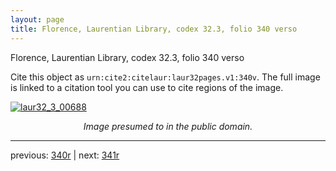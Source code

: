```yaml
---
layout: page
title: Florence, Laurentian Library, codex 32.3, folio 340 verso
---
```


Florence, Laurentian Library, codex 32.3, folio 340 verso

Cite this object as `urn:cite2:citelaur:laur32pages.v1:340v`.  The full image is linked to a citation tool you can use to cite regions of the image.

[![laur32_3_00688](http://www.homermultitext.org/iipsrv?IIIF=/project/homer/pyramidal/deepzoom/citelaur/laur32imgs/v1/laur32_3_00688.tif/full/800,/0/default.jpg)](http://www.homermultitext.org/ict2/?urn=urn:cite2:citelaur:laur32imgs.v1:laur32_3_00688) 

<p style="text-align: center; font-style: italic;">Image presumed to in the public domain.</p>

---

previous: [340r](../340r/) | next: [341r](../341r/)